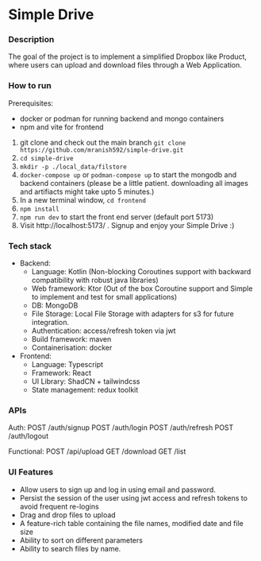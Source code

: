 # Simple Drive

### Description
The goal of the project is to implement a simplified Dropbox like Product, where users
can upload and download files through a Web Application.

### How to run
Prerequisites:
  - docker or podman for running backend and mongo containers
  - npm and vite for frontend

1. git clone and check out the main branch ```git clone https://github.com/mranish592/simple-drive.git```
2. ```cd simple-drive```
3. ```mkdir -p ./local_data/filstore```
4. ```docker-compose up``` or ```podman-compose up``` to start the mongodb and backend containers (please be a little patient. downloading all images and artifiacts might take upto 5 minutes.)
5. In a new terminal window, ```cd frontend```
6. ```npm install```
7. ```npm run dev```  to start the front end server (default port 5173)
8. Visit http://localhost:5173/ . Signup and enjoy your Simple Drive :)

### Tech stack
- Backend:
    - Language: Kotlin (Non-blocking Coroutines support with backward compatibility with robust java libraries)
    - Web framework: Ktor (Out of the box Coroutine support and Simple to implement and test for small applications)
    - DB: MongoDB 
    - File Storage: Local File Storage with adapters for s3 for future integration.
    - Authentication: access/refresh token via jwt
    - Build framework: maven
    - Containerisation: docker
- Frontend:
  - Language: Typescript
  - Framework: React
  - UI Library: ShadCN + tailwindcss
  - State management: redux toolkit

### APIs
Auth: 
  POST /auth/signup
  POST /auth/login
  POST /auth/refresh
  POST /auth/logout

Functional:
  POST /api/upload
  GET /download
  GET /list

### UI Features
- Allow users to sign up and log in using email and password.
- Persist the session of the user using jwt access and refresh tokens to avoid frequent re-logins
- Drag and drop files to upload
- A feature-rich table containing the file names, modified date and file size
- Ability to sort on different parameters
- Ability to search files by name.

